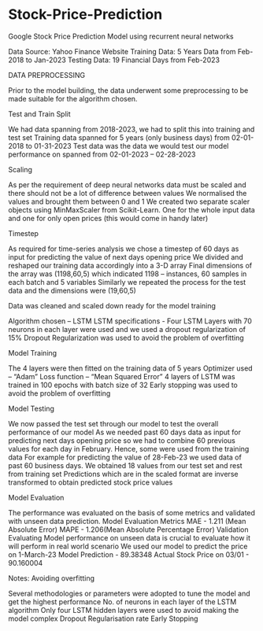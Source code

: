 # Stock-Price-Prediction
Google Stock Price Prediction Model using recurrent neural networks

Data Source: Yahoo Finance Website 
Training Data: 5 Years Data from Feb-2018 to Jan-2023
Testing Data: 19 Financial Days from Feb-2023

DATA PREPROCESSING

Prior to the model building, the data underwent some preprocessing to be made suitable for the algorithm chosen.

Test and Train Split

We had data spanning from 2018-2023, we had to split this into training and test set
Training data spanned for 5 years (only business days) from 02-01-2018 to 01-31-2023
Test data was the data we would test our model performance on spanned from 02-01-2023 – 02-28-2023

Scaling

As per the requirement of deep neural networks data must be scaled and there should not be a lot of difference between values 
We normalised the values and brought them between 0 and 1
We created two separate scaler objects using MinMaxScaler from Scikit-Learn. One for the whole input data and one for only open prices (this would come in handy later)

Timestep

As required for time-series analysis we chose a timestep of 60 days as input for predicting the value of next days opening price
We divided and reshaped our training data accordingly into a 3-D array
Final dimensions of the array was (1198,60,5) which indicated 1198 – instances, 60 samples in each batch and 5 variables
Similarly we repeated the process for the test data and the dimensions were (19,60,5)

Data was cleaned and scaled down ready for the model training


Algorithm chosen – LSTM
LSTM specifications - Four LSTM Layers with 70 neurons in each layer were used and we used a dropout regularization of 15% 
Dropout Regularization was used to avoid the problem of overfitting

Model Training

The 4 layers were then fitted on the training data of 5 years
Optimizer used – “Adam”
Loss function – “Mean Squared Error”
4 layers of LSTM was trained in 100 epochs with  batch size of 32
Early stopping was  used to avoid the problem of overfitting

Model Testing 

We now passed the test set through our model to test the overall performance of our model 
As we needed past 60 days data as input for predicting next days opening price so we had to combine 60 previous values for each day in February. Hence, some were used from the training data
For example for predicting the value of 28-Feb-23 we used data of past 60 business days. We obtained 18 values from our test set and rest from training set 
Predictions which are in the scaled format are inverse transformed to obtain predicted stock price values 

Model Evaluation 

The performance was evaluated on the basis of some metrics and validated with unseen data prediction.
Model Evaluation Metrics
MAE - 1.211 (Mean Absolute Error)
MAPE -  1.206(Mean Absolute Percentage Error)
Validation 
Evaluating Model performance on unseen data is crucial to evaluate how it will perform in real world scenario
We used our model to predict the price on 1-March-23
Model Prediction - 89.38348
Actual Stock Price on 03/01 -  90.160004


Notes: Avoiding overfitting

Several methodologies or parameters were adopted to tune the model and get the highest performance
No. of neurons in each layer of the LSTM algorithm 
Only four LSTM hidden layers were used to avoid making the model complex
Dropout Regularisation rate 
Early Stopping 









